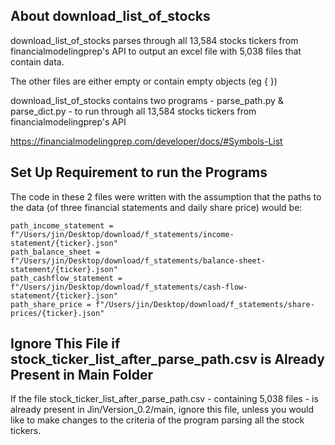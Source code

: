 
## About download_list_of_stocks

download_list_of_stocks parses through all 13,584 stocks tickers from financialmodelingprep's API to output an excel file with 5,038 files that contain data. 

The other files are either empty or contain empty objects (eg { }) 

download_list_of_stocks contains two programs - parse_path.py & parse_dict.py - to run through all 13,584 stocks tickers from financialmodelingprep's API

https://financialmodelingprep.com/developer/docs/#Symbols-List


## Set Up Requirement to run the Programs

The code in these 2 files were written with the assumption that the paths to the data (of three financial statements and daily share price) would be:


```
path_income_statement = f"/Users/jin/Desktop/download/f_statements/income-statement/{ticker}.json"
path_balance_sheet = f"/Users/jin/Desktop/download/f_statements/balance-sheet-statement/{ticker}.json"
path_cashflow_statement = f"/Users/jin/Desktop/download/f_statements/cash-flow-statement/{ticker}.json"
path_share_price = f"/Users/jin/Desktop/download/f_statements/share-prices/{ticker}.json"
```


## Ignore This File if stock_ticker_list_after_parse_path.csv is Already Present in Main Folder

If the file stock_ticker_list_after_parse_path.csv - containing 5,038 files - is already present in Jin/Version_0.2/main, ignore this file, unless you would like to make changes to the criteria of the program parsing all the stock tickers. 

